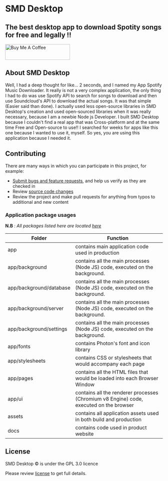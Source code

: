 # SMD Desktop

## The best desktop app to download Spotity songs for free and legally !!

<a href="https://www.buymeacoffee.com/noahweasley" target="_blank"><img src="https://cdn.buymeacoffee.com/buttons/v2/default-blue.png" alt="Buy Me A Coffee" style="height: 50px !important;width: 207px !important;" ></a>

## About SMD Desktop

Well, I had a deep thought for like... 2 seconds, and I named my App Spotify Music Downloader. It really is not a very complex application, the only thing I had to do was use Spotify API to search for songs to download and then use Soundcloud's API to download the actual songs. It was that simple (Easier said than done). I actually used less open-source libraries in SMD Desktop's creation and used open-sourced libraries when it was really necessary, because I am a newbie Node js Developer. I built SMD Desktop because I couldn't find a real app that was Cross-platform and at the same time Free and Open-source to use!! I searched for weeks for apps like this one because I wanted to use it, myself. So yes, you are using this application because I needed it.


## Contributing

There are many ways in which you can participate in this project, for example:

* [Submit bugs and feature requests](https://github.com/noahweasley/SMD-Desktop/issues), and help us verify as they are checked in
* Review [source code changes](https://github.com/noahweasley/SMD-desktop/pulls)
* Review the project and make pull requests for anything from typos to additional and new content

    
### Application package usages

**N.B** : _All packages listed here are located [here](https://github.com/noahweasley/SMD-Desktop/tree/master/app)_


| Folder                    | Function                                                                               |
|---------------------------|----------------------------------------------------------------------------------------|
| app                       | contains main application code used in production                                      |
| app/background            | contains all the main processes (Node JS) code, executed on the background.            |
| app/background/database   | contains all the main processes (Node JS) code, executed on the background.            |
| app/background/server     | contains all the main processes (Node JS) code, executed on the background.            |
| app/background/settings   | contains all the main processes (Node JS) code, executed on the background.            |
| app/fonts                 | contains Photon's font and icon library                                                |
| app/stylesheets           | contains CSS or stylesheets that would accompany each page                             |
| app/pages                 | contains all the HTML files that would be loaded into each Browser Window              |
| app/ui                    | contains all the renderer processes (Chromium v8 Engine) code, executed on the browser |
| assets                    | contains all application assets used in both build and production                      |
| docs                      | contains code used in product website                                                  |


## License

SMD Desktop :copyright: is under the GPL 3.0 licence

Please review [license](https://github.com/noahweasley/SMD-desktop/blob/master/LICENSE) to get full details.
